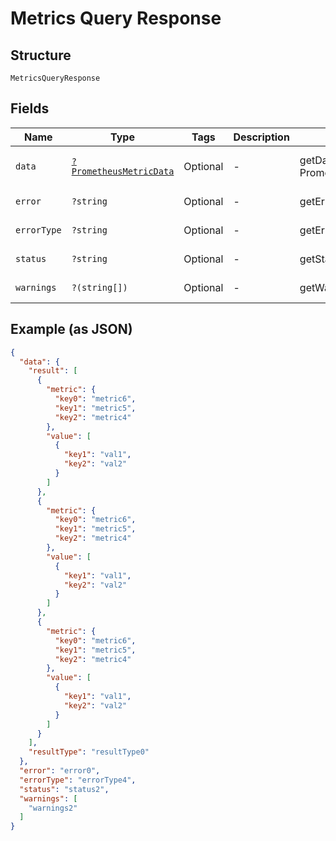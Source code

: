 
# Metrics Query Response

## Structure

`MetricsQueryResponse`

## Fields

| Name | Type | Tags | Description | Getter | Setter |
|  --- | --- | --- | --- | --- | --- |
| `data` | [`?PrometheusMetricData`](../../doc/models/prometheus-metric-data.md) | Optional | - | getData(): ?PrometheusMetricData | setData(?PrometheusMetricData data): void |
| `error` | `?string` | Optional | - | getError(): ?string | setError(?string error): void |
| `errorType` | `?string` | Optional | - | getErrorType(): ?string | setErrorType(?string errorType): void |
| `status` | `?string` | Optional | - | getStatus(): ?string | setStatus(?string status): void |
| `warnings` | `?(string[])` | Optional | - | getWarnings(): ?array | setWarnings(?array warnings): void |

## Example (as JSON)

```json
{
  "data": {
    "result": [
      {
        "metric": {
          "key0": "metric6",
          "key1": "metric5",
          "key2": "metric4"
        },
        "value": [
          {
            "key1": "val1",
            "key2": "val2"
          }
        ]
      },
      {
        "metric": {
          "key0": "metric6",
          "key1": "metric5",
          "key2": "metric4"
        },
        "value": [
          {
            "key1": "val1",
            "key2": "val2"
          }
        ]
      },
      {
        "metric": {
          "key0": "metric6",
          "key1": "metric5",
          "key2": "metric4"
        },
        "value": [
          {
            "key1": "val1",
            "key2": "val2"
          }
        ]
      }
    ],
    "resultType": "resultType0"
  },
  "error": "error0",
  "errorType": "errorType4",
  "status": "status2",
  "warnings": [
    "warnings2"
  ]
}
```

